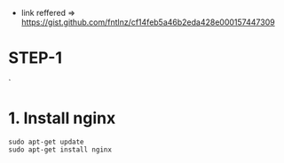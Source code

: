 * link reffered => https://gist.github.com/fntlnz/cf14feb5a46b2eda428e000157447309
# STEP-1
`

# 1. Install nginx

```
sudo apt-get update
sudo apt-get install nginx
```


